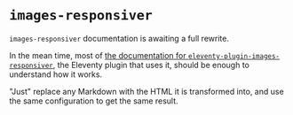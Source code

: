 # `images-responsiver`

`images-responsiver` documentation is awaiting a full rewrite.

In the mean time, most of [the documentation for `eleventy-plugin-images-responsiver`](https://nhoizey.github.io/images-responsiver/eleventy-plugin-images-responsiver), the Eleventy plugin that uses it, should be enough to understand how it works.

"Just" replace any Markdown with the HTML it is transformed into, and use the same configuration to get the same result.
